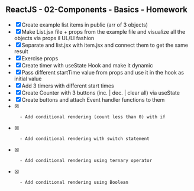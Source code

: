 ## ReactJS - 02-Components - Basics - Homework

- [x]   Create example list items in public (arr of 3 objects)
- [x]   Make List.jsx file + props from the example file and visualize all the  objects via props il UL/LI fashion
- [x]   Separate and list.jsx with item.jsx and connect them to get the same result
- [x]   Exercise props
- [x]   Create timer with useState Hook and make it dynamic
  - [x]   Pass different startTime value from props and use it in the hook as initial value
  - [x]    Add 3 timers with different start times
- [x]   Create Counter with 3 buttons (inc. | dec. | clear all) via useState
  - [x]   Create buttons and attach Event handler functions to them
  - [x]       - Add conditional rendering (count less than 0) with if
  - [x]       - Add conditional rendering with switch statement
  - [x]       - Add conditional rendering using ternary operator
  - [x]       - Add conditional rendering using Boolean
